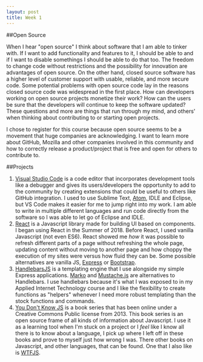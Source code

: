 ```yaml
---
layout: post
title: Week 1
---
```


##Open Source

When I hear "open source" I think about software that I am able to tinker with. If I want to add functionality and features to it, I should be able to and if I want to disable somethings I should be able to do that too. The freedom to change code without restrictions and the possibility for innovation are advantages of open source. On the other hand, closed source software has a higher level of customer support with usable, reliable, and more secure code. Some potential problems with open source code lay in the reasons closed source code was widespread in the first place. How can developers working on open source projects monetize their work? How can the users be sure that the developers will continue to keep the software updated? These questions and more are things that run through my mind, and others' when thinking about contributing to or starting open projects. 

I chose to register for this course because open source seems to be a movement that huge companies are acknowledging. I want to learn more about GitHub, Mozilla and other companies involved in this community and how to correctly release a product/project that is free and open for others to contribute to.

##Projects

1. [Visual Studio Code](https://github.com/Microsoft/vscode) is a code editor that incorporates development tools like a debugger and gives its users/developers the opportunity to add to the community by creating extensions that could be useful to others like GitHub integration. I used to use Sublime Text, [Atom](https://github.com/atom/atom), IDLE and Eclipse, but VS Code makes it easier for me to jump right into my work. I am able to write in multiple different languages and run code directly from the software so I was able to let go of Eclipse and IDLE.
2. [React](https://github.com/facebook/react) is a Javascript library made for building UI based on components. I began using React in the Summer of 2018. Before React, I used vanilla Javascript (not even ES6). React showed me _how_ it was possible to refresh different parts of a page without refreshing the whole page, updating content without moving to another page and how choppy the execution of my sites were versus how fluid they can be. Some possible alternatives are vanilla JS, [Express](https://github.com/expressjs/express) or [Bootstrap](https://github.com/twbs/bootstrap).
3. [HandlebarsJS](https://github.com/wycats/handlebars.js) is a templating engine that I use alongside my simple Express applications. [Marko](https://github.com/marko-js/marko) and [Mustache.js](https://github.com/janl/mustache.js) are alternatives to Handlebars. I use handlebars because it's what I was exposed to in my Applied Internet Technology course and I like the flexibility to create functions as "helpers" whenever I need more robust templating than the stock functions and commands.
4. [You Don't Know JS](https://github.com/getify/You-Dont-Know-JS) is a book series that has been online under a Creative Commons Public license from 2013. This book series is an open source frame of all kinds of information about Javascript. I use it as a learning tool when I'm stuck on a project or I _feel_ like I know all there is to know about a language, I pick up where I left off in these books and prove to myself just how wrong I was. There other books on Javascript, and other languages, that can be found. One that I also like is [WTFJS](https://github.com/denysdovhan/wtfjs).